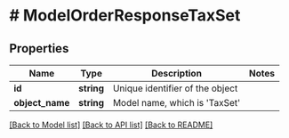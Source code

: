 # # ModelOrderResponseTaxSet

## Properties

Name | Type | Description | Notes
------------ | ------------- | ------------- | -------------
**id** | **string** | Unique identifier of the object |
**object_name** | **string** | Model name, which is &#39;TaxSet&#39; |

[[Back to Model list]](../../README.md#models) [[Back to API list]](../../README.md#endpoints) [[Back to README]](../../README.md)
